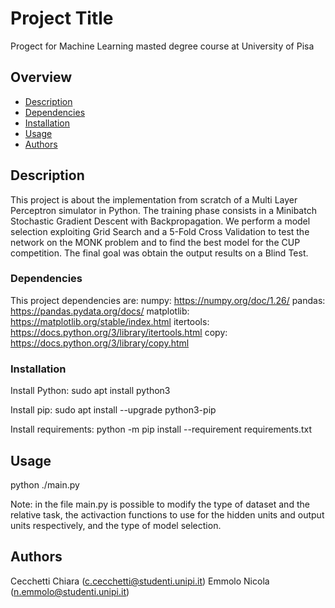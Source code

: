 # Project Title

Progect for Machine Learning masted degree course at University of Pisa

## Overview

- [Description](#description)
- [Dependencies](#dependencies)
- [Installation](#installation)
- [Usage](#usage)
- [Authors](#authors)


## Description

This project is about the implementation from scratch of a Multi Layer Perceptron simulator in Python. The training phase consists in a Minibatch Stochastic Gradient Descent with Backpropagation. We perform a model selection exploiting Grid Search and a 5-Fold Cross Validation to test the network on the MONK problem and to find the best model for the CUP competition.
The final goal was obtain the output results on a Blind Test.


### Dependencies

This project dependencies are:
numpy: https://numpy.org/doc/1.26/
pandas: https://pandas.pydata.org/docs/
matplotlib: https://matplotlib.org/stable/index.html
itertools: https://docs.python.org/3/library/itertools.html
copy: https://docs.python.org/3/library/copy.html


### Installation

Install Python:
sudo apt install python3

Install pip:
sudo apt install --upgrade python3-pip

Install requirements:
python -m pip install --requirement requirements.txt


## Usage

python ./main.py

Note: in the file main.py is possible to modify the type of dataset and the relative task, the activaction functions to use for the hidden units and output units respectively, and the type of model selection.


## Authors

Cecchetti Chiara (c.cecchetti@studenti.unipi.it)
Emmolo Nicola (n.emmolo@studenti.unipi.it)

